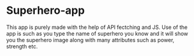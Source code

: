 # Superhero-app
This app is purely made with the help of API fectching and JS.
Use of the app is such as you type the name of superhero you know and it will show you the superhero image along with many attributes such as power, strength etc.
